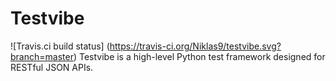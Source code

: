 # Testvibe
![Travis.ci build status]
(https://travis-ci.org/Niklas9/testvibe.svg?branch=master)
Testvibe is a high-level Python test framework designed for RESTful JSON APIs.
